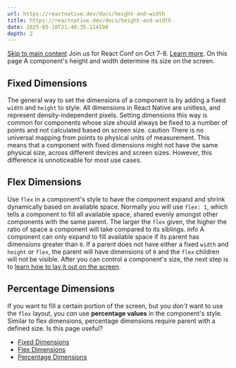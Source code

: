 ```yaml
---
url: https://reactnative.dev/docs/height-and-width
title: https://reactnative.dev/docs/height-and-width
date: 2025-05-10T21:40:35.114198
depth: 2
---
```


[Skip to main content](https://reactnative.dev/docs/height-and-width#__docusaurus_skipToContent_fallback)
Join us for React Conf on Oct 7-8. [Learn more](https://conf.react.dev).
On this page
A component's height and width determine its size on the screen.
## Fixed Dimensions[​](https://reactnative.dev/docs/height-and-width#fixed-dimensions "Direct link to Fixed Dimensions")
The general way to set the dimensions of a component is by adding a fixed `width` and `height` to style. All dimensions in React Native are unitless, and represent density-independent pixels.
Setting dimensions this way is common for components whose size should always be fixed to a number of points and not calculated based on screen size.
caution
There is no universal mapping from points to physical units of measurement. This means that a component with fixed dimensions might not have the same physical size, across different devices and screen sizes. However, this difference is unnoticeable for most use cases.
## Flex Dimensions[​](https://reactnative.dev/docs/height-and-width#flex-dimensions "Direct link to Flex Dimensions")
Use `flex` in a component's style to have the component expand and shrink dynamically based on available space. Normally you will use `flex: 1`, which tells a component to fill all available space, shared evenly amongst other components with the same parent. The larger the `flex` given, the higher the ratio of space a component will take compared to its siblings.
info
A component can only expand to fill available space if its parent has dimensions greater than `0`. If a parent does not have either a fixed `width` and `height` or `flex`, the parent will have dimensions of `0` and the `flex` children will not be visible.
After you can control a component's size, the next step is to [learn how to lay it out on the screen](https://reactnative.dev/docs/flexbox).
## Percentage Dimensions[​](https://reactnative.dev/docs/height-and-width#percentage-dimensions "Direct link to Percentage Dimensions")
If you want to fill a certain portion of the screen, but you _don't_ want to use the `flex` layout, you _can_ use **percentage values** in the component's style. Similar to flex dimensions, percentage dimensions require parent with a defined size.
Is this page useful?
  * [Fixed Dimensions](https://reactnative.dev/docs/height-and-width#fixed-dimensions)
  * [Flex Dimensions](https://reactnative.dev/docs/height-and-width#flex-dimensions)
  * [Percentage Dimensions](https://reactnative.dev/docs/height-and-width#percentage-dimensions)



